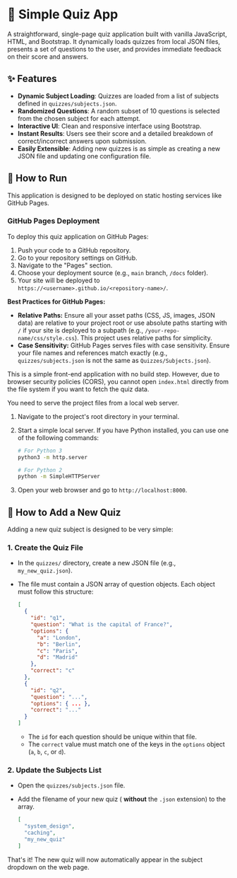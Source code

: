 # 📘 Simple Quiz App

A straightforward, single-page quiz application built with vanilla JavaScript, HTML, and Bootstrap. It dynamically loads quizzes from local JSON files, presents a set of questions to the user, and provides immediate feedback on their score and answers.

## ✨ Features

- **Dynamic Subject Loading**: Quizzes are loaded from a list of subjects defined in `quizzes/subjects.json`.
- **Randomized Questions**: A random subset of 10 questions is selected from the chosen subject for each attempt.
- **Interactive UI**: Clean and responsive interface using Bootstrap.
- **Instant Results**: Users see their score and a detailed breakdown of correct/incorrect answers upon submission.
- **Easily Extensible**: Adding new quizzes is as simple as creating a new JSON file and updating one configuration file.

## 🚀 How to Run

This application is designed to be deployed on static hosting services like GitHub Pages.

### GitHub Pages Deployment

To deploy this quiz application on GitHub Pages:

1.  Push your code to a GitHub repository.
2.  Go to your repository settings on GitHub.
3.  Navigate to the "Pages" section.
4.  Choose your deployment source (e.g., `main` branch, `/docs` folder).
5.  Your site will be deployed to `https://<username>.github.io/<repository-name>/`.

**Best Practices for GitHub Pages:**
*   **Relative Paths:** Ensure all your asset paths (CSS, JS, images, JSON data) are relative to your project root or use absolute paths starting with `/` if your site is deployed to a subpath (e.g., `/your-repo-name/css/style.css`). This project uses relative paths for simplicity.
*   **Case Sensitivity:** GitHub Pages serves files with case sensitivity. Ensure your file names and references match exactly (e.g., `quizzes/subjects.json` is not the same as `Quizzes/Subjects.json`).

This is a simple front-end application with no build step. However, due to browser security policies (CORS), you cannot open `index.html` directly from the file system if you want to fetch the quiz data.

You need to serve the project files from a local web server.

1.  Navigate to the project's root directory in your terminal.
2.  Start a simple local server. If you have Python installed, you can use one of the following commands:

    ```bash
    # For Python 3
    python3 -m http.server
    
    # For Python 2
    python -m SimpleHTTPServer
    ```

3.  Open your web browser and go to `http://localhost:8000`.

## 📝 How to Add a New Quiz

Adding a new quiz subject is designed to be very simple:

### 1. Create the Quiz File

- In the `quizzes/` directory, create a new JSON file (e.g., `my_new_quiz.json`).
- The file must contain a JSON array of question objects. Each object must follow this structure:

  ```json
  [
    {
      "id": "q1",
      "question": "What is the capital of France?",
      "options": {
        "a": "London",
        "b": "Berlin",
        "c": "Paris",
        "d": "Madrid"
      },
      "correct": "c"
    },
    {
      "id": "q2",
      "question": "...",
      "options": { ... },
      "correct": "..."
    }
  ]
  ```
  - The `id` for each question should be unique within that file.
  - The `correct` value must match one of the keys in the `options` object (`a`, `b`, `c`, or `d`).

### 2. Update the Subjects List

- Open the `quizzes/subjects.json` file.
- Add the filename of your new quiz ( **without** the `.json` extension) to the array.

  ```json
  [
    "system_design",
    "caching",
    "my_new_quiz"
  ]
  ```

That's it! The new quiz will now automatically appear in the subject dropdown on the web page.